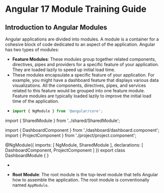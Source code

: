 # Angular 17 Module Training Guide

## Introduction to Angular Modules
Angular applications are divided into modules. A module is a container for a cohesive block of code dedicated to an aspect of the application. Angular has two types of modules:

- **Feature Modules**: These modules group together related components, directives, pipes and providers for a specific feature of your application. They are loaded lazily to speed up initial load time.
- These modules encapsulate a specific feature of your application. For example, you might have a dashboard feature that displays various data visualizations. All the components, directives, pipes, and    services related to this feature would be grouped into one feature module. Feature modules are typically loaded lazily to improve the initial load time of the application.
- ```js
  import { NgModule } from '@angular/core';
import { SharedModule } from '../shared/SharedModule';

import { DashboardComponent } from './dashboard/dashboard.component';
import { ProjectComponent } from './project/project.component';

@NgModule({
 imports: [
   NgModule,
   SharedModule
 ],
 declarations: [ DashboardComponent, ProjectComponent ]
})
export class DashboardModule { }


- ```
- **Root Module**: The root module is the top-level module that tells Angular how to assemble the application. The root module is conventionally named `AppModule`.

